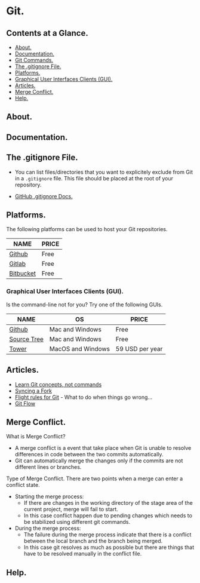 # Git.





## Contents at a Glance.
* [About.](#about)
* [Documentation.](#documentation)
* [Git Commands.](git-commands.md)
* [The .gitignore File.](#the-gitignore-file)
* [Platforms.](#platforms)
* [Graphical User Interfaces Clients (GUI).](#graphical-user-interfaces-clients-gui)
* [Articles.](#articles)
* [Merge Conflict.](#merge-conflict)
* [Help.](#help)





## About.





## Documentation.






## The .gitignore File.

* You can list files/directories that you want to explicitely exclude from Git in a `.gitignore` file. This file should 
  be placed at the root of your repository.

* [GitHub .gitignore Docs.](https://github.com/github/gitignore)





## Platforms.

The following platforms can be used to host your Git repositories.

| NAME                               | PRICE |
| ---------------------------------- | ----- |
| [Github](https://github.com)       | Free  |
| [Gitlab](https://gitlab.com)       | Free  |
| [Bitbucket](https://bitbucket.org) | Free  |





### Graphical User Interfaces Clients (GUI).

Is the command-line not for you? Try one of the following GUIs.

| NAME                                         | OS                | PRICE           |
| -------------------------------------------- | ----------------- | --------------- |
| [Github](https://desktop.github.com)         | Mac and Windows   | Free            |
| [Source Tree](https://www.sourcetreeapp.com) | Mac and Windows   | Free            |
| [Tower](https://www.git-tower.com)           | MacOS and Windows | 59 USD per year |





## Articles.
* [Learn Git concepts, not commands](https://dev.to/unseenwizzard/learn-git-concepts-not-commands-4gjc)
* [Syncing a Fork](https://help.github.com/en/github/collaborating-with-issues-and-pull-requests/syncing-a-fork)
* [Flight rules for Git](https://github.com/k88hudson/git-flight-rules) - What to do when things go wrong...
* [Git Flow](https://guides.github.com/introduction/flow/)





## Merge Conflict.
What is Merge Conflict?
* A merge conflict is a event that take place when Git is unable to resolve differences in code between the two commits automatically.
* Git can automatically merge the changes only if the commits are not different lines or branches.

Type of Merge Conflict. There are two points when a merge can enter a conflict state.
* Starting the merge process:
  * If there are changes in the working directory of the stage area of the current project, merge will fail to start. 
  * In this case conflict happen due to pending changes which needs to be stabilized using different git commands.
* During the merge process:
  * The failure during the merge process indicate that there is a conflict between the local branch and the branch being merged.
  * In this case git resolves as much as possible but there are things that have to be resolved manually in the conflict file.





## Help.
